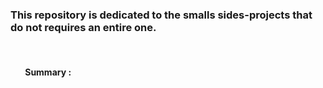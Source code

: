 ### This repository is dedicated to the smalls sides-projects that do not requires an entire one.
‎ 
#### &nbsp;&nbsp;&nbsp;&nbsp;&nbsp;&nbsp; Summary :
